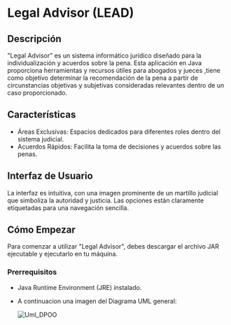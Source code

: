 # Legal Advisor (LEAD) 

## Descripción
"Legal Advisor" es un sistema informático jurídico diseñado para la individualización y acuerdos sobre la pena. Esta aplicación en Java proporciona herramientas y recursos útiles para abogados y jueces ,tiene como objetivo determinar la recomendación de la pena a partir de circunstancias objetivas y subjetivas consideradas relevantes dentro de un caso proporcionado.


## Características
- Áreas Exclusivas: Espacios dedicados para diferentes roles dentro del sistema judicial.
- Acuerdos Rápidos: Facilita la toma de decisiones y acuerdos sobre las penas.

## Interfaz de Usuario
La interfaz es intuitiva, con una imagen prominente de un martillo judicial que simboliza la autoridad y justicia. Las opciones están claramente etiquetadas para una navegación sencilla.

## Cómo Empezar
Para comenzar a utilizar "Legal Advisor", debes descargar el archivo JAR ejecutable y ejecutarlo en tu máquina.

### Prerrequisitos
- Java Runtime Environment (JRE) instalado.

- A continuacion una imagen del Diagrama UML general:

  ![Uml_DPOO](https://github.com/victorCaro0/victorCaro0/assets/126029696/5df61eb5-2a9e-41c6-ad05-46dfdb2376cd)

